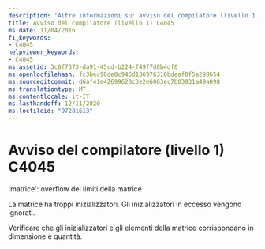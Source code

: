 ```yaml
---
description: 'Altre informazioni su: avviso del compilatore (livello 1) C4045'
title: Avviso del compilatore (livello 1) C4045
ms.date: 11/04/2016
f1_keywords:
- C4045
helpviewer_keywords:
- C4045
ms.assetid: 3c6f7373-da91-45cd-b224-f49f7d8b4df0
ms.openlocfilehash: fc3bec90de0c946d136976310bdeaf8f5a290654
ms.sourcegitcommit: d6af41e42699628c3e2e6063ec7b03931a49a098
ms.translationtype: MT
ms.contentlocale: it-IT
ms.lasthandoff: 12/11/2020
ms.locfileid: "97281613"
---
```

# <a name="compiler-warning-level-1-c4045"></a>Avviso del compilatore (livello 1) C4045

'matrice': overflow dei limiti della matrice

La matrice ha troppi inizializzatori. Gli inizializzatori in eccesso vengono ignorati.

Verificare che gli inizializzatori e gli elementi della matrice corrispondano in dimensione e quantità.
